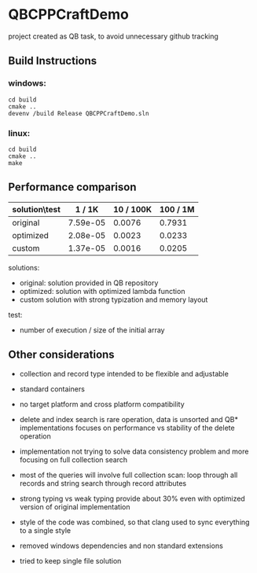 # QBCPPCraftDemo

project created as QB task, to avoid unnecessary github tracking

## Build Instructions

### windows:
```
cd build
cmake ..
devenv /build Release QBCPPCraftDemo.sln
```
### linux:
```
cd build
cmake ..
make
```

## Performance comparison
solution\test  | 1 / 1K    | 10 / 100K | 100 / 1M
---------------|-----------|-----------|----------
original       | 7.59e-05  | 0.0076    | 0.7931 
optimized      | 2.08e-05  | 0.0023    | 0.0233
custom         | 1.37e-05  | 0.0016    | 0.0205

solutions:
 - original: solution provided in QB repository
 - optimized: solution with optimized lambda function
 - custom solution with strong typization and memory layout

test:
 - number of execution / size of the initial array

## Other considerations
- collection and record type intended to be flexible and adjustable 
- standard containers
- no target platform and cross platform compatibility
- delete and index search is rare operation, data is unsorted and QB* implementations focuses on performance vs stability of the delete operation
- implementation not trying to solve data consistency problem and more focusing on full collection search
- most of the queries will involve full collection scan: loop through all records and string search through record attributes

- strong typing vs weak typing provide about 30% even with optimized version of original implementation
- style of the code was combined, so that clang used to sync everything to a single style
- removed windows dependencies and non standard extensions
- tried to keep single file solution
